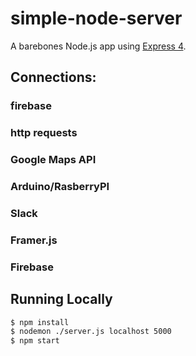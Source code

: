 # simple-node-server

A barebones Node.js app using [Express 4](http://expressjs.com/).


## Connections:


### firebase

### http requests 

### Google Maps API

### Arduino/RasberryPI

### Slack

### Framer.js

### Firebase







## Running Locally

```sh
$ npm install
$ nodemon ./server.js localhost 5000
$ npm start
```
